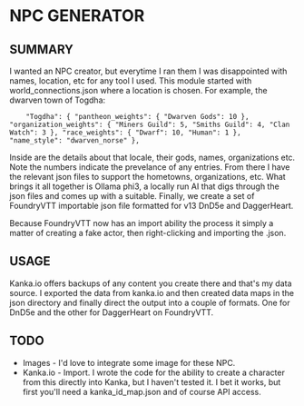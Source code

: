 # NPC GENERATOR

## SUMMARY
I wanted an NPC creator, but everytime I ran them I was disappointed with names, location, etc for any tool I used. This module started with world_connections.json where a location is chosen. For example, the dwarven town of Togdha:

`    "Togdha": {
        "pantheon_weights": { "Dwarven Gods": 10 },
        "organization_weights": { "Miners Guild": 5, "Smiths Guild": 4, "Clan Watch": 3 },
        "race_weights": { "Dwarf": 10, "Human": 1 },
        "name_style": "dwarven_norse"
    },`

Inside are the details about that locale, their gods, names, organizations etc. Note the numbers indicate the prevelance of any entries. From there I have the relevant json files to support the hometowns, organizations, etc. What brings it all together is Ollama phi3, a locally run AI that digs through the json files and comes up with a suitable.  Finally, we create a set of FoundryVTT importable json file formatted for v13 DnD5e and DaggerHeart. 

Because FoundryVTT now has an import ability the process it simply a matter of creating a fake actor, then right-clicking and importing the .json.

    


## USAGE
Kanka.io offers backups of any content you create there and that's my data source.
I exported the data from kanka.io and then created data maps in the json directory
and finally direct the output into a couple of formats. One for DnD5e and the other
for DaggerHeart on FoundryVTT.

## TODO
* Images - I'd love to integrate some image for these NPC.
* Kanka.io - Import.  I wrote the code for the ability to create a character from this directly into Kanka, but I haven't tested it. I bet it works, but first you'll need a kanka_id_map.json and of course API access.
